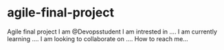 # agile-final-project
Agile final project 
I am @Devopsstudent
I am intrested in ....
I am currently learning ....
I am looking to collaborate on ....
How to reach me...
